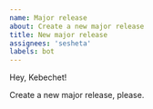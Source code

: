```yaml
---
name: Major release
about: Create a new major release
title: New major release
assignees: 'sesheta'
labels: bot
---
```


Hey, Kebechet!

Create a new major release, please.
